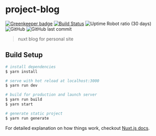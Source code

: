 # project-blog

[![Greenkeeper badge](https://badges.greenkeeper.io/ThomasAndrewMacLean/project-blog.svg)](https://greenkeeper.io/)
[![Build Status](https://travis-ci.org/ThomasAndrewMacLean/project-blog.svg?branch=master)](https://travis-ci.org/ThomasAndrewMacLean/project-blog)
![Uptime Robot ratio (30 days)](https://img.shields.io/uptimerobot/ratio/m781415234-bf216a778aca4aaac17a5718.svg)
![GitHub](https://img.shields.io/github/license/ThomasAndrewMacLean/project-blog.svg)
![GitHub last commit](https://img.shields.io/github/last-commit/ThomasAndrewMacLean/project-blog.svg)


> nuxt blog for personal site

## Build Setup

```bash
# install dependencies
$ yarn install

# serve with hot reload at localhost:3000
$ yarn run dev

# build for production and launch server
$ yarn run build
$ yarn start

# generate static project
$ yarn run generate
```

For detailed explanation on how things work, checkout [Nuxt.js docs](https://nuxtjs.org).
